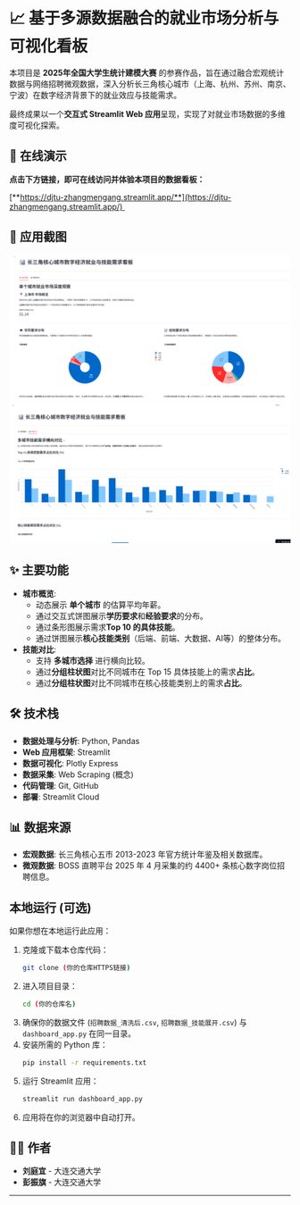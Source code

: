# 📈 基于多源数据融合的就业市场分析与可视化看板

本项目是 **2025年全国大学生统计建模大赛** 的参赛作品，旨在通过融合宏观统计数据与网络招聘微观数据，深入分析长三角核心城市（上海、杭州、苏州、南京、宁波）在数字经济背景下的就业效应与技能需求。

最终成果以一个**交互式 Streamlit Web 应用**呈现，实现了对就业市场数据的多维度可视化探索。

## 🚀 在线演示

**点击下方链接，即可在线访问并体验本项目的数据看板：**

[**https://djtu-zhangmengang.streamlit.app/**](https://djtu-zhangmengang.streamlit.app/)  

## 📸 应用截图

![城市概览](images/城市概览.png) 
![技能对比](images/技能对比.png)

## ✨ 主要功能

* **城市概览**:
    * 动态展示 **单个城市** 的估算平均年薪。
    * 通过交互式饼图展示**学历要求**和**经验要求**的分布。
    * 通过条形图展示需求**Top 10 的具体技能**。
    * 通过饼图展示**核心技能类别**（后端、前端、大数据、AI等）的整体分布。
* **技能对比**:
    * 支持 **多城市选择** 进行横向比较。
    * 通过**分组柱状图**对比不同城市在 Top 15 具体技能上的需求**占比**。
    * 通过**分组柱状图**对比不同城市在核心技能类别上的需求**占比**。

## 🛠️ 技术栈

* **数据处理与分析**: Python, Pandas
* **Web 应用框架**: Streamlit
* **数据可视化**: Plotly Express
* **数据采集**: Web Scraping (概念)
* **代码管理**: Git, GitHub
* **部署**: Streamlit Cloud

## 📊 数据来源

* **宏观数据**: 长三角核心五市 2013-2023 年官方统计年鉴及相关数据库。
* **微观数据**: BOSS 直聘平台 2025 年 4 月采集的约 4400+ 条核心数字岗位招聘信息。

## 本地运行 (可选)

如果你想在本地运行此应用：

1.  克隆或下载本仓库代码：
    ```bash
    git clone (你的仓库HTTPS链接)
    ```
2.  进入项目目录：
    ```bash
    cd (你的仓库名)
    ```
3.  确保你的数据文件 (`招聘数据_清洗后.csv`, `招聘数据_技能展开.csv`) 与 `dashboard_app.py` 在同一目录。
4.  安装所需的 Python 库：
    ```bash
    pip install -r requirements.txt
    ```
5.  运行 Streamlit 应用：
    ```bash
    streamlit run dashboard_app.py
    ```
6.  应用将在你的浏览器中自动打开。

## 🧑‍💻 作者

* **刘庭宜** - 大连交通大学
* **彭振旗** - 大连交通大学
---
